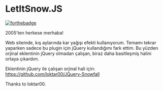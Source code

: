 # LetItSnow.JS
[![forthebadge](https://forthebadge.com/images/badges/made-with-javascript.svg)](https://forthebadge.com)

2005'ten herkese merhaba!

Web sitemde, kış aylarında kar yağışı efekti kullanıyorum. Temamı tekrar yaparken sadece bu plugin için jQuery kullandığımı fark ettim. Bu yüzden orjinal eklentinin jQuery olmadan çalışan, biraz daha basitleşmiş halini ortaya çıkardım.

Eklentinin jQuery ile çalışan orjinal hali için: https://github.com/loktar00/JQuery-Snowfall

Thanks to loktar00.
